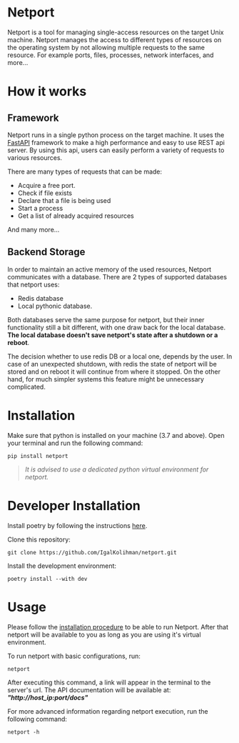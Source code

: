 # Netport

Netport is a tool for managing single-access resources on the target Unix machine. Netport manages
the access to different types of resources on the operating system by not allowing multiple requests
to the same resource. For example ports, files, processes, network interfaces, and more...

# How it works

## Framework

Netport runs in a single python process on the target machine. It uses the
[FastAPI](https://fastapi.tiangolo.com/) framework to make a high performance and easy to use REST
api server. By using this api, users can easily perform a variety of requests to various resources.

There are many types of requests that can be made:

* Acquire a free port.
* Check if file exists
* Declare that a file is being used
* Start a process
* Get a list of already acquired resources

And many more...

## Backend Storage

In order to maintain an active memory of the used resources, Netport communicates with a database.
There are 2 types of supported databases that netport uses:

* Redis database
* Local pythonic database.

Both databases serve the same purpose for netport, but their inner functionality still a bit
different, with one draw back for the local database. **The local database doesn't save netport's
state after a shutdown or a reboot**.

The decision whether to use redis DB or a local one, depends by the user. In case of an unexpected
shutdown, with redis the state of netport will be stored and on reboot it will continue from where
it stopped. On the other hand, for much simpler systems this feature might be unnecessary
complicated.

# Installation

Make sure that python is installed on your machine (3.7 and above). Open your terminal and run the
following command:

```shell
pip install netport
```

> _It is advised to use a dedicated python virtual environment for netport._

# Developer Installation

Install poetry by following the instructions [here](https://python-poetry.org/docs/).

Clone this repository:

```shell
git clone https://github.com/IgalKolihman/netport.git
```

Install the development environment:

```shell
poetry install --with dev
```

# Usage

Please follow the [installation procedure](#installation) to be able to run Netport. After that
netport will be available to you as long as you are using it's virtual environment.

To run netport with basic configurations, run:

```shell
netport
```

After executing this command, a link will appear in the terminal to the server's url. The API
documentation will be available at: _**"http://host_ip:port/docs"**_

For more advanced information regarding netport execution, run the following command:

```shell
netport -h
```